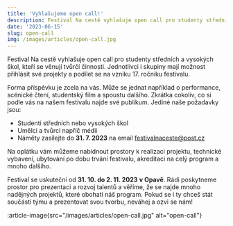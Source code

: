 ```yaml
---
title: 'Vyhlašujeme open call!'
description: Festival Na cestě vyhlašuje open call pro studenty středních a vysokých škol, kteří se věnují tvůrčí činnosti. Jednotlivci i skupiny mají možnost přihlásit své projekty a podílet se na vzniku 17. ročníku festivalu.
date: '2023-06-15'
slug: open-call
img: /images/articles/open-call.jpg
---
```



Festival Na cestě vyhlašuje open call pro studenty středních a vysokých škol, kteří se věnují tvůrčí činnosti. Jednotlivci i skupiny mají možnost přihlásit své projekty a podílet se na vzniku 17. ročníku festivalu.

Forma příspěvku je zcela na vás. Může se jednat například o performance, scénické čtení, studentský film a spoustu dalšího. Zkrátka cokoliv, co si podle vás na našem festivalu najde své publikum. Jediné naše požadavky jsou:

* Studenti středních nebo vysokých škol
* Umělci a tvůrci napříč médii
* Náměty zasílejte do **31. 7. 2023** na email festivalnaceste@post.cz


Na oplátku vám můžeme nabídnout prostory k realizaci projektu, technické vybavení, ubytování po dobu trvání festivalu, akreditaci na celý program a mnoho dalšího.

Festival se uskuteční od **31. 10. do 2. 11. 2023** **v Opavě**. Rádi poskytneme prostor pro prezentaci a rozvoj talentů a věříme, že se najde mnoho nadějných projektů, které obohatí náš program. Pokud se i ty chceš stát součástí týmu a prezentovat svou tvorbu, neváhej a ozvi se nám!

:article-image{src="/images/articles/open-call.jpg" alt="open-call"}

